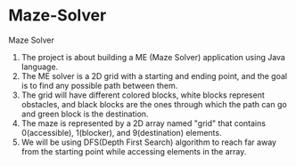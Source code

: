 # Maze-Solver
Maze Solver
1. The project is about building a ME (Maze Solver) application using Java language.
2. The ME solver is a 2D grid with a starting and ending point, and the goal is to find any possible path between them.
3. The grid will have different colored blocks, white blocks represent obstacles, and black blocks are the ones through which the path can go and green block is the destination.
4. The maze is represented by a 2D array named "grid" that contains 0(accessible), 1(blocker), and 9(destination) elements.
5. We will be using DFS(Depth First Search) algorithm to reach far away from the starting point while accessing elements in the array.
